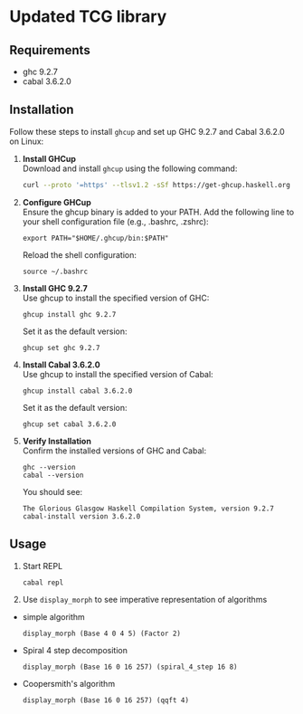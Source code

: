 # Updated TCG library

## Requirements
* ghc 9.2.7
* cabal 3.6.2.0

## Installation

Follow these steps to install `ghcup` and set up GHC 9.2.7 and Cabal 3.6.2.0 on Linux:

1. **Install GHCup** \
  Download and install `ghcup` using the following command:

   ```bash
   curl --proto '=https' --tlsv1.2 -sSf https://get-ghcup.haskell.org | sh
   ```

2. **Configure GHCup** \
   Ensure the ghcup binary is added to your PATH. Add the following line to your shell configuration file (e.g., .bashrc, .zshrc):
   ```
   export PATH="$HOME/.ghcup/bin:$PATH"
   ```
   Reload the shell configuration:
   ```
   source ~/.bashrc
   ```
3. **Install GHC 9.2.7** \
   Use ghcup to install the specified version of GHC:
   ```
   ghcup install ghc 9.2.7
   ```
   Set it as the default version:
   ```
   ghcup set ghc 9.2.7
   ```
4. **Install Cabal 3.6.2.0** \
   Use ghcup to install the specified version of Cabal:
   ```
   ghcup install cabal 3.6.2.0
   ```
   Set it as the default version:
   ```
   ghcup set cabal 3.6.2.0
   ```
   
5. **Verify Installation** \
   Confirm the installed versions of GHC and Cabal:
   ```
   ghc --version
   cabal --version
   ```
   You should see:
   ```
   The Glorious Glasgow Haskell Compilation System, version 9.2.7
   cabal-install version 3.6.2.0
   ```

## Usage

1. Start REPL
   ```
   cabal repl
   ```
   
2. Use `display_morph` to see imperative representation of algorithms

* simple algorithm
  ```
  display_morph (Base 4 0 4 5) (Factor 2)
  ```

* Spiral 4 step decomposition
  ```
  display_morph (Base 16 0 16 257) (spiral_4_step 16 8)
  ```

* Coopersmith's algorithm
  ```
  display_morph (Base 16 0 16 257) (qqft 4)
  ```

